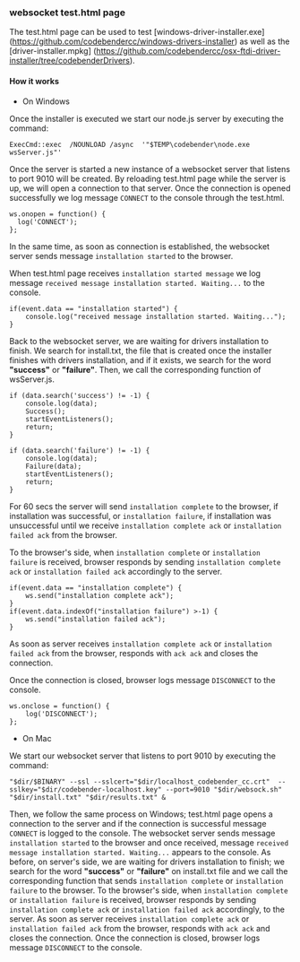 ### websocket test.html page

The test.html page can be used to test [windows-driver-installer.exe] (https://github.com/codebendercc/windows-drivers-installer) as well as the [driver-installer.mpkg] (https://github.com/codebendercc/osx-ftdi-driver-installer/tree/codebenderDrivers).

#### How it works
- On Windows

Once the installer is executed we start our node.js server by executing the command:

```ExecCmd::exec  /NOUNLOAD /async  '"$TEMP\codebender\node.exe wsServer.js"'```

Once the server is started a new instance of a websocket server that listens to port 9010 will be created.
By reloading test.html page while the server is up, we will open a connection to that server. Once the connection is opened successfully we log message `CONNECT` to the console through the test.html.

```
ws.onopen = function() {
  log('CONNECT');
};
```

 In the same time, as soon as connection is established, the websocket server sends message `installation started` to the browser.

 When test.html page receives `installation started message` we log message `received message installation started. Waiting...` to the console.

```
if(event.data == "installation started") {
	console.log("received message installation started. Waiting...");
}
```

Back to the websocket server, we are waiting for drivers installation to finish. We search for install.txt, the file that is created once the installer finishes with drivers installation, and if it exists, we search for the word **"success"** or **"failure"**. Then, we call the corresponding function of wsServer.js.

```
if (data.search('success') != -1) {
    console.log(data);
    Success();
    startEventListeners();
    return;
}

if (data.search('failure') != -1) {
    console.log(data);
    Failure(data);
    startEventListeners();
    return;
}
```

For 60 secs the server will send `installation complete` to the browser, if installation was successful, or `installation failure`, if installation was unsuccessful until we receive `installation complete ack` or `installation failed ack` from the browser.

To the browser's side, when `installation complete` or `installation failure` is received, browser responds by sending `installation complete ack` or `installation failed ack` accordingly to the server.

```
if(event.data == "installation complete") {
	ws.send("installation complete ack");
}
if(event.data.indexOf("installation failure") >-1) {
	ws.send("installation failed ack");
}
```

As soon as server receives `installation complete ack` or `installation failed ack` from the browser, responds with `ack ack` and closes the connection.

Once the connection is closed, browser logs message `DISCONNECT` to the console.

```
ws.onclose = function() {
	log('DISCONNECT');
};
```

- On Mac

We start our websocket server that listens to port 9010 by executing the command:

```
"$dir/$BINARY" --ssl --sslcert="$dir/localhost_codebender_cc.crt"  --sslkey="$dir/codebender-localhost.key" --port=9010 "$dir/websock.sh" "$dir/install.txt" "$dir/results.txt" &
```

Then, we follow the same process on Windows; test.html page opens a connection to the server and if the connection is successful message `CONNECT` is logged to the console.
The websocket server sends message `installation started` to the browser and once received, message `received message installation started. Waiting...` appears to the console.
As before, on server's side, we are waiting for drivers installation to finish; we search for the word **"success"** or **"failure"** on install.txt file and we call the corresponding function that sends `installation complete` or `installation failure` to the browser.
To the browser's side, when `installation complete` or `installation failure` is received, browser responds by sending `installation complete ack` or `installation failed ack` accordingly, to the server.
As soon as server receives `installation complete ack` or `installation failed ack` from the browser, responds with `ack ack` and closes the connection.
Once the connection is closed, browser logs message `DISCONNECT` to the console.
